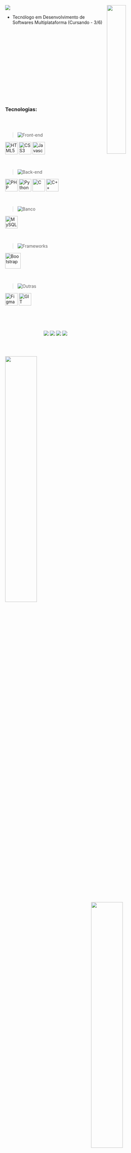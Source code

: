 <img width="35%" align="right" src=""/>

<img src="https://readme-typing-svg.demolab.com/?font=Jersey+10&size=28&pause=500&color=22C7F5&random=false&width=435&lines=Ol%C3%A1!,+me+chamo+Lucas+%F0%9F%98%80;Seja+bem-vindo(a)+ao+meu+Github!!"/>

- Tecnólogo em Desenvolvimento de Softwares Multiplataforma (Cursando - 3/6)<br><br><br><br><br><br><br><br><br><br><br><br><br><br><br>


### Tecnologias:

<br>
<br>
<div>
  <blockquote> 
    
  ![Front-end](https://place-hold.it/70x25/0D1117/fff&text=Front-end&bold&fontsize=12) 
  
  </blockquote>

  <div>
    <img alt="HTML5" align="center" height="40px" src="https://cdn.jsdelivr.net/gh/devicons/devicon/icons/html5/html5-original.svg"/>
    <img alt="CSS3" align="center" height="40px" src="https://cdn.jsdelivr.net/gh/devicons/devicon/icons/css3/css3-original.svg"/>
    <img alt="Javascript" align="center" height="40px" src="https://cdn.jsdelivr.net/gh/devicons/devicon/icons/javascript/javascript-original.svg"/>
    <br><br><br>
  </div>
</div>
<div>
  <blockquote>
    
  ![Back-end](https://place-hold.it/65x25/0D1117/fff&text=Back-end&bold&fontsize=12)
  
  </blockquote>
  <div>
    <img alt="PHP" align="center" height="40px" src="https://user-images.githubusercontent.com/25181517/183570228-6a040b9f-3ddf-47a2-a201-743121dac664.png"/>
    <img alt="Python" align="center" height="40px" src="https://cdn.jsdelivr.net/gh/devicons/devicon@latest/icons/python/python-original.svg"/>
    <img alt="C" align="center" height="40px" src="https://uxwing.com/wp-content/themes/uxwing/download/brands-and-social-media/c-program-icon.png"/>
    <img alt="C++" align="center" height="40px" src="https://cdn.jsdelivr.net/gh/devicons/devicon/icons/cplusplus/cplusplus-original.svg"/>
    <br><br><br>
  </div>
</div>
<div>
  <blockquote>
    
  ![Banco](https://place-hold.it/45x25/0D1117/fff&text=Banco&bold&fontsize=12)
    
  </blockquote>
  <div>
    <img alt="MySQL" align="center" height="40px" src="https://cdn.jsdelivr.net/gh/devicons/devicon/icons/mysql/mysql-original.svg"/>
    <br><br><br>
  </div>
</div>
<div>
  <blockquote>
    
  ![Frameworks](https://place-hold.it/88x25/0D1117/fff&text=Frameworks&bold&fontsize=12)

  </blockquote>
  <div>
    <img alt="Bootstrap" align="center" height="50px" src="https://cdn.jsdelivr.net/gh/devicons/devicon/icons/bootstrap/bootstrap-original.svg"/>
    <br><br><br>
  </div>
</div>
<div>
  <blockquote>
    
  ![Outras](https://place-hold.it/50x25/0D1117/fff&text=Outras&bold&fontsize=12)
  
  </blockquote>
  <div>
    <img alt="Figma" align="center" height="40px" src="https://cdn.jsdelivr.net/gh/devicons/devicon/icons/figma/figma-original.svg"/>
    <img alt="GIT" align="center" height="40px" src="https://cdn.jsdelivr.net/gh/devicons/devicon/icons/git/git-original.svg"/>
    <br><br><br>
  </div>
</div>

##

<br>
<div align="center">
  <div>
    <a href="https://www.linkedin.com/in/lucas-rasoppi-6b8000207/" target="_blank"><img src="https://img.shields.io/badge/linkedin-202020?style=for-the-badge&logo=linkedin&logoColor=white"/></a>
    <a href="mailto:lrasoppi11@gmail.com" target="_blank"><img src="https://img.shields.io/badge/Gmail-202020?style=for-the-badge&logo=gmail&logoColor=white"/></a>
    <a href="https://api.whatsapp.com/send/?phone=5511945260220&text&type=phone_number&app_absent=0" target="_blank"><img src="https://img.shields.io/badge/whatsapp-202020.svg?style=for-the-badge&logo=whatsapp&logoColor=white"/></a>
    <a href="https://gothlul.github.io/Portfolio/" target="_blank"><img src="https://img.shields.io/badge/-Portifólio-202020?style=for-the-badge"/></a>
  </div>
</div><br>

##

<br>
<div align="top">
  <a href="https://github.com/gothlul">
  <img width="45%" heigth="180em" align="top" src="https://github-readme-stats.vercel.app/api?username=gothlul&show_icons=true&hide_border=true&bg_color=090909&include_all_commits=true&cont_private=true&title_color=22C7F5&icon_color=1828B7&text_color=ffffff&margin-w=10px"/>
  <img width="45%" heigth="180em" align="right" src="https://github-readme-stats.vercel.app/api/top-langs?username=gothlul&layout=compact&langs_count=16&hide_border=true&bg_color=090909&title_color=22C7F5&icon_color=22C7F5&text_color=ffffff&margin-w=10px"/>
</div><br>

##
<br>
<div>
  <img align="left" width="450px" alt="Window" src="https://github.com/gothlul/gothlul/assets/130483602/3473d7ad-a6de-4123-a001-b329dd2853ec"/>
  <p>
    <img align="right" heigth="200px" src="https://github-profile-trophy.vercel.app/?username=gothlul&row=2&column=3&margin-w=10px&margin-h=10px&theme=onestar"/>
  </p>
</div><br><br>

  
